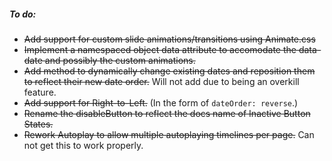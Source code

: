 ##### To do:

- ~~Add support for custom slide animations/transitions using Animate.css~~
- ~~Implement a namespaced object data attribute to accomodate the data-date and possibly the custom animations.~~
- ~~Add method to dynamically change existing dates and reposition them to reflect their new date order.~~ Will not add due to being an overkill feature.
- ~~Add support for Right-to-Left.~~ (In the form of `dateOrder: reverse`.)
- ~~Rename the disableButton to reflect the docs name of Inactive Button States.~~
- ~~Rework Autoplay to allow multiple autoplaying timelines per page.~~ Can not get this to work properly.
